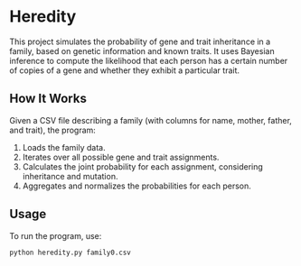 # Heredity

This project simulates the probability of gene and trait inheritance in a family, based on genetic information and known traits. It uses Bayesian inference to compute the likelihood that each person has a certain number of copies of a gene and whether they exhibit a particular trait.

## How It Works

Given a CSV file describing a family (with columns for name, mother, father, and trait), the program:

1. Loads the family data.
2. Iterates over all possible gene and trait assignments.
3. Calculates the joint probability for each assignment, considering inheritance and mutation.
4. Aggregates and normalizes the probabilities for each person.

## Usage

To run the program, use:

```sh
python heredity.py family0.csv
